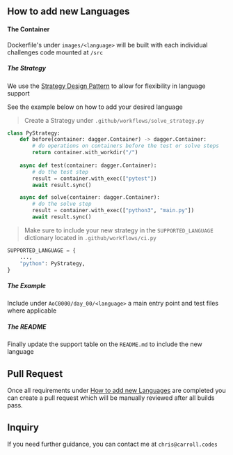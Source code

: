 ## How to add new Languages

#### The Container
Dockerfile's under `images/<language>` will be built with each individual challenges code mounted at `/src`

##### The Strategy
We use the [Strategy Design Pattern](https://refactoring.guru/design-patterns/strategy) to allow for flexibility in language support

See the example below on how to add your desired language

> Create a Strategy under `.github/workflows/solve_strategy.py`

```python
class PyStrategy:
    def before(container: dagger.Container) -> dagger.Container:
        # do operations on containers before the test or solve steps
        return container.with_workdir("/")
    
    async def test(container: dagger.Container):
        # do the test step
        result = container.with_exec(["pytest"])
        await result.sync()

    async def solve(container: dagger.Container):
        # do the solve step
        result = container.with_exec(["python3", "main.py"])
        await result.sync()
```

> Make sure to include your new strategy in the `SUPPORTED_LANGUAGE` dictionary located in `.github/workflows/ci.py`  
```python
SUPPORTED_LANGUAGE = {
    ...,
    "python": PyStrategy,
}
```

##### The Example
Include under `AoC0000/day_00/<language>` a main entry point and test files where applicable

##### The README
Finally update the support table on the `README.md` to include the new language

## Pull Request
Once all requirements under [How to add new Languages](#how-to-add-new-languages) are completed you can create a pull request which will be manually reviewed after all builds pass.

## Inquiry
If you need further guidance, you can contact me at `chris@carroll.codes`
